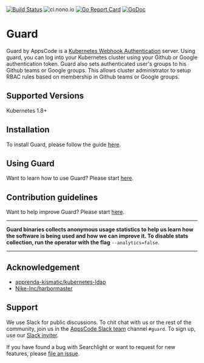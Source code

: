 [![Build Status](https://travis-ci.org/appscode/guard.svg?branch=master)](https://travis-ci.org/appscode/guard)
![ci.nono.io](https://ci.nono.io/api/v1/pipelines/sslip.io/jobs/check-dns/badge)
[![Go Report Card](https://goreportcard.com/badge/appscode/guard "Go Report Card")](https://goreportcard.com/report/appscode/guard)
[![GoDoc](https://godoc.org/github.com/appscode/guard?status.svg "GoDoc")](https://godoc.org/github.com/appscode/guard)

# Guard
 Guard by AppsCode is a [Kubernetes Webhook Authentication](https://kubernetes.io/docs/admin/authentication/#webhook-token-authentication) server. Using guard, you can log into your Kubernetes cluster using your Github or Google authentication token. Guard also sets authenticated user's groups to his Github teams or Google groups. This allows cluster administrator to setup RBAC rules based on membership in Github teams or Google groups.

## Supported Versions
Kubernetes 1.8+

## Installation
To install Guard, please follow the guide [here](https://appscode.com/products/guard/0.1.0-rc.5/setup/install/).

## Using Guard
Want to learn how to use Guard? Please start [here](https://appscode.com/products/guard/0.1.0-rc.5/).

## Contribution guidelines
Want to help improve Guard? Please start [here](https://appscode.com/products/guard/0.1.0-rc.5/welcome/contributing/).

---

**Guard binaries collects anonymous usage statistics to help us learn how the software is being used and how we can improve it. To disable stats collection, run the operator with the flag** `--analytics=false`.

---

## Acknowledgement

- [apprenda-kismatic/kubernetes-ldap](https://github.com/apprenda-kismatic/kubernetes-ldap)
- [Nike-Inc/harbormaster](https://github.com/Nike-Inc/harbormaster)

## Support
We use Slack for public discussions. To chit chat with us or the rest of the community, join us in the [AppsCode Slack team](https://appscode.slack.com/messages/C8M8HANQ0/details/) channel `#guard`. To sign up, use our [Slack inviter](https://slack.appscode.com/).

If you have found a bug with Searchlight or want to request for new features, please [file an issue](https://github.com/appscode/guard/issues/new).
